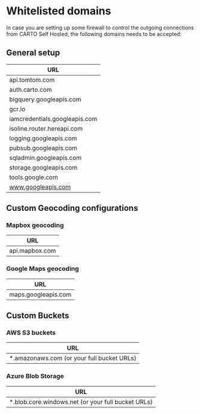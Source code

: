 # Whitelisted domains

In case you are setting up some firewall to control the outgoing connections from CARTO Self Hosted, the following
domains needs to be accepted:

## General setup

| URL |
|---|
| api.tomtom.com |
| auth.carto.com |
| bigquery.googleapis.com |
| gcr.io |
| iamcredentials.googleapis.com |
| isoline.router.hereapi.com |
| logging.googleapis.com |
| pubsub.googleapis.com |
| sqladmin.googleapis.com |
| storage.googleapis.com |
| tools.google.com |
| www.googleapis.com |

## Custom Geocoding configurations

### Mapbox geocoding

| URL |
|---|
| api.mapbox.com |

### Google Maps geocoding

| URL |
|---|
| maps.googleapis.com |

## Custom Buckets

### AWS S3 buckets

| URL |
|---|
|*.amazonaws.com (or your full bucket URLs) |

### Azure Blob Storage

| URL |
|---|
| *.blob.core.windows.net  (or your full bucket URLs) |

